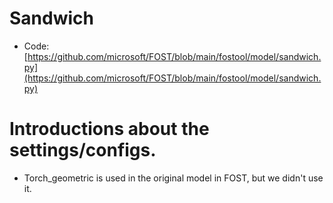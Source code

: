 # Sandwich
* Code: [https://github.com/microsoft/FOST/blob/main/fostool/model/sandwich.py](https://github.com/microsoft/FOST/blob/main/fostool/model/sandwich.py)


# Introductions about the settings/configs.
* Torch_geometric is used in the original model in FOST, but we didn't use it.

